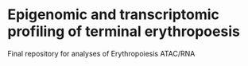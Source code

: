# Epigenomic and transcriptomic profiling of terminal erythropoesis
Final repository for analyses of Erythropoiesis ATAC/RNA

<br><br>
